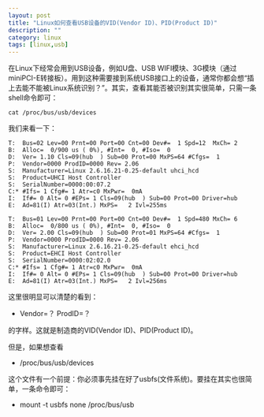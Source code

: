 ```yaml
---
layout: post
title: "Linux如何查看USB设备的VID(Vendor ID)、PID(Product ID)"
description: ""
category: linux
tags: [linux,usb]
---
```


在Linux下经常会用到USB设备，例如U盘、USB WIFI模块、3G模块（通过miniPCI-E转接板）。用到这种需要接到系统USB接口上的设备，通常你都会想“插上去能不能被Linux系统识别？”。其实，查看其能否被识别其实很简单，只需一条shell命令即可：  

	cat /proc/bus/usb/devices  

我们来看一下：  

	T:  Bus=02 Lev=00 Prnt=00 Port=00 Cnt=00 Dev#=  1 Spd=12  MxCh= 2
	B:  Alloc=  0/900 us ( 0%), #Int=  0, #Iso=  0
	D:  Ver= 1.10 Cls=09(hub  ) Sub=00 Prot=00 MxPS=64 #Cfgs=  1
	P:  Vendor=0000 ProdID=0000 Rev= 2.06
	S:  Manufacturer=Linux 2.6.16.21-0.25-default uhci_hcd
	S:  Product=UHCI Host Controller
	S:  SerialNumber=0000:00:07.2
	C:* #Ifs= 1 Cfg#= 1 Atr=c0 MxPwr=  0mA
	I:  If#= 0 Alt= 0 #EPs= 1 Cls=09(hub  ) Sub=00 Prot=00 Driver=hub
	E:  Ad=81(I) Atr=03(Int.) MxPS=   2 Ivl=255ms
	
	T:  Bus=01 Lev=00 Prnt=00 Port=00 Cnt=00 Dev#=  1 Spd=480 MxCh= 6
	B:  Alloc=  0/800 us ( 0%), #Int=  0, #Iso=  0
	D:  Ver= 2.00 Cls=09(hub  ) Sub=00 Prot=01 MxPS=64 #Cfgs=  1
	P:  Vendor=0000 ProdID=0000 Rev= 2.06
	S:  Manufacturer=Linux 2.6.16.21-0.25-default ehci_hcd
	S:  Product=EHCI Host Controller
	S:  SerialNumber=0000:02:02.0
	C:* #Ifs= 1 Cfg#= 1 Atr=c0 MxPwr=  0mA
	I:  If#= 0 Alt= 0 #EPs= 1 Cls=09(hub  ) Sub=00 Prot=00 Driver=hub
	E:  Ad=81(I) Atr=03(Int.) MxPS=   2 Ivl=256ms  

这里很明显可以清楚的看到：  

- Vendor=？ ProdID=？ 
 
的字样。这就是制造商的VID(Vendor ID)、PID(Product ID)。  

但是，如果想查看  

- /proc/bus/usb/devices  

这个文件有一个前提：你必须事先挂在好了usbfs(文件系统)。要挂在其实也很简单，一条命令即可：  

- mount -t usbfs none /proc/bus/usb  


